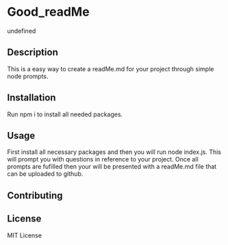 # Good_readMe
  undefined


  ## Description

  This is a easy way to create a readMe.md for your project through simple node prompts.

  ## Installation

  Run npm i to install all needed packages.

  ## Usage

  First install all necessary packages and then you will run node index.js. This will prompt you with questions in reference to your project. Once all prompts are fufilled then your will be presented with a readMe.md file that can be uploaded to github.

  ## Contributing

  

  ## License

  MIT License



